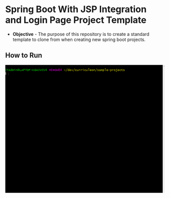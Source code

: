 # Spring Boot With JSP Integration and Login Page Project Template
* **Objective** - The purpose of this repository is to create a standard template to clone from when creating new spring boot projects. 


## How to Run
<img src="./how-to-run.gif">
